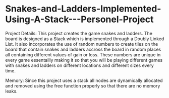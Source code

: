 # Snakes-and-Ladders-Implemented-Using-A-Stack---Personel-Project

Project Details:
This project creates the game snakes and ladders. The board is designed as a Stack which is implemented through a Doubly Linked List. It also incorporates the use of random numbers to create tiles on the board that contain snakes and ladders accross the board in random places all containing different values of gain or loss. These numbers are unique in every game essentailly making it so that you will be playing different games with snakes and ladders on different locations and different sizes every time.

Memory:
Since this project uses a stack all nodes are dynamically allocated and removed using the free function properly so that there are no memory leaks.

